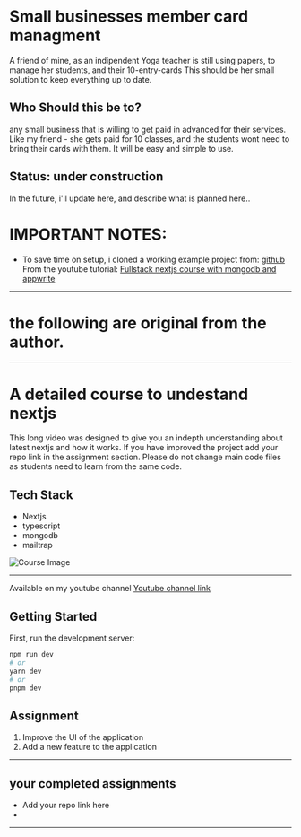 # Small businesses member card managment

A friend of mine, as an indipendent Yoga teacher is still using papers, to manage her students, and their 10-entry-cards
This should be her small solution to keep everything up to date.

## Who Should this be to?
any small business that is willing to get paid in advanced for their services. 
Like my friend - she gets paid for 10 classes, and the students wont need to bring their cards with them. 
It will be easy and simple to use.

## Status: under construction
In the future, i'll update here, and describe what is planned here..


# IMPORTANT NOTES:

* To save time on setup, i cloned a working example project from: 
[github](https://github.com/hiteshchoudhary/nextjs-appwrite-auth)
From the youtube tutorial: [Fullstack nextjs course with mongodb and appwrite](https://www.youtube.com/watch?v=7ahDnxnXheU)




---------

# the following are original from the author.

---------







# A detailed course to undestand nextjs

This long video was designed to give you an indepth understanding about latest nextjs and how it works. If you have improved the project add your repo link in the assignment section. Please do not change main code files as students need to learn from the same code.

## Tech Stack
- Nextjs
- typescript
- mongodb
- mailtrap

![Course Image](./6.png)

---
Available on my youtube channel
[Youtube channel link](https://www.youtube.com/@HiteshChoudharydotcom)

## Getting Started

First, run the development server:

```bash
npm run dev
# or
yarn dev
# or
pnpm dev
```
## Assignment
1. Improve the UI of the application
2. Add a new feature to the application
---
## your completed assignments

- Add your repo link here
- 


---
